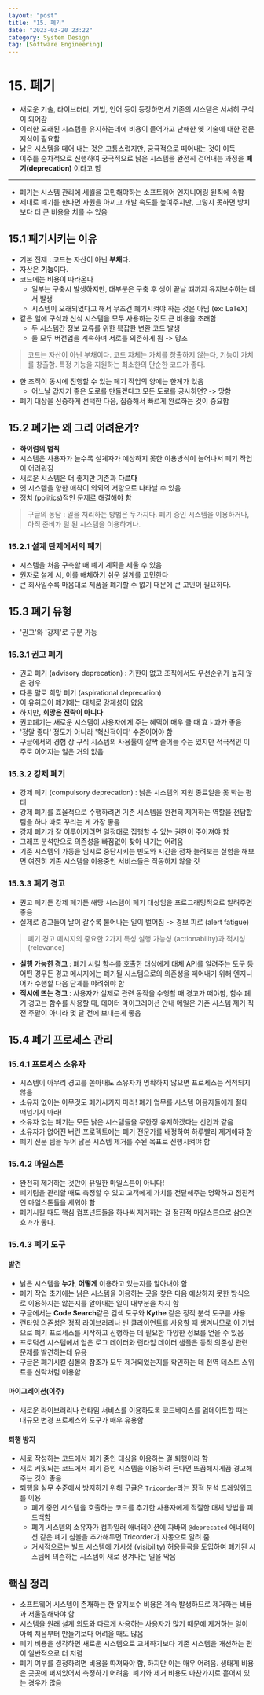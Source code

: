 ```yaml
---
layout: "post"
title: "15. 폐기"
date: "2023-03-20 23:22"
category: System Design
tag: [Software Engineering]
---
```


# 15. 폐기

- 새로운 기술, 라이브러리, 기법, 언어 등이 등장하면서 기존의 시스템은 서서히 구식이 되어감
- 이러한 오래된 시스템을 유지하는데에 비용이 들어가고 난해한 옛 기술에 대한 전문지식이 필요함
- 낡은 시스템을 떼어 내는 것은 고통스럽지만, 궁극적으로 떼어내는 것이 이득
- 이주를 순차적으로 신행하여 궁극적으로 낡은 시스템을 완전히 걷어내는 과정을 **폐기(deprecation)** 이라고 함

---

- 폐기는 시스템 관리에 세월을 고민해야하는 소프트웨어 엔지니어링 원칙에 속함
- 제대로 폐기를 한다면 자원을 아끼고 개발 속도를 높여주지만, 그렇지 못하면 방치보다 더 큰 비용을 치를 수 있음

## 15.1 폐기시키는 이유

- 기본 전제 : 코드는 자산이 아닌 **부채**다.
- 자산은 **기능**이다.
- 코드에는 비용이 따라온다
  - 일부는 구축시 발생하지만, 대부분은 구축 후 생이 끝날 떄까지 유지보수하는 데서 발생
  - 시스템이 오래되었다고 해서 무조건 폐기시켜야 하는 것은 아님 (ex: LaTeX)
- 같은 일에 구식과 신식 시스템을 모두 사용하는 것도 큰 비용을 초래함
  - 두 시스템간 정보 교류를 위한 복잡한 변환 코드 발생
  - 둘 모두 버전업을 계속하며 서로를 의존하게 됨 -> 망조

> 코드는 자산이 아닌 부채이다. 코드 자체는 가치를 창출하지 않는다, 기능이 가치를 창출함.
> 특정 기능을 지원하는 최소한의 단순한 코드가 좋다.

- 한 조직이 동시에 진행할 수 있는 폐기 작업의 양에는 한계가 있음
  - 어느날 갑자기 좋은 도로를 만들겠다고 모든 도로를 공사하면? -> 망함
- 폐기 대상을 신중하게 선택한 다음, 집중해서 빠르게 완료하는 것이 중요함

## 15.2 폐기는 왜 그리 어려운가?

- **하이럼의 법칙**
- 시스템은 사용자가 늘수록 설계자가 예상하지 못한 이용방식이 늘어나서 폐기 작업이 어려워짐
- 새로운 시스템은 더 좋지만 기존과 **다르다**
- 옛 시스템을 향한 애착이 의외의 저항으로 나타날 수 있음
- 정치 (politics)적인 문제로 해결해야 함

> 구글의 농담 : 일을 처리하는 방법은 두가지다. 폐기 중인 시스템을 이용하거나, 아직 준비가 덜 된 시스템을 이용하거나.

### 15.2.1 설계 단계에서의 폐기

- 시스템을 처음 구축할 때 폐기 계획을 세울 수 있음
- 원자로 설계 시, 이를 해체하기 쉬운 설계를 고민한다
- 큰 회사일수록 마음대로 제품을 폐기할 수 없기 때문에 큰 고민이 필요하다.

## 15.3 폐기 유형

- '권고'와 '강제'로 구분 가능

### 15.3.1 권고 폐기

- 권고 폐기 (advisory deprecation) : 기한이 없고 조직에서도 우선순위가 높지 않은 경우
- 다른 말로 희망 폐기 (aspirational deprecation)
- 이 유혀으이 폐기에는 대체로 강제성이 없음
- 하지만, **희망은 전략이 아니다**
- 권고폐기는 새로운 시스템이 사용자에게 주는 혜택이 매우 클 때 효ㅑ과가 좋음
- '정말 좋다' 정도가 아니라 '혁신적이다' 수준이어야 함
- 구글에서의 경험 상 구식 시스템의 사용률이 살짝 줄어들 수는 있지만 적극적인 이주로 이어지는 일은 거의 없음

### 15.3.2 강제 폐기

- 강제 폐기 (compulsory deprecation) : 낡은 시스템의 지원 종료일을 못 박는 평태
- 강제 폐기를 효율적으로 수행하려면 기존 시스템을 완전히 제거하는 역할을 전담할 팀을 하나 따로 꾸리는 게 가장 좋음
- 강제 폐기가 잘 이루어지려면 일정대로 집행할 수 있는 권한이 주어져야 함
- 그래프 분석만으로 의존성을 빠짐없이 찾아 내기는 어려움
- 기존 시스템의 가동을 임시로 중단시키는 빈도와 시간을 점차 늘려보는 실험을 해보면 여전히 기존 시스템을 이용중인 서비스들은 작동하지 않을 것

### 15.3.3 폐기 경고

- 권고 폐기든 강제 폐기든 해당 시스템이 폐기 대상임을 프로그래밍적으로 알려주면 좋음
- 실제로 경고들이 날이 갈수록 불어나는 일이 벌어짐 -> 경보 피로 (alert fatigue)

> 폐기 경고 메시지의 중요한 2가지 특성 실행 가능성 (actionability)과 적시성 (relevance)

- **실행 가능한 경고** : 폐기 시킬 함수를 호출한 대상에게 대체 API를 알려주는 도구 등 어떤 경우든 경고 메시지에는 폐기될 시스템으로의 의존성을 떼어내기 위해 엔지니어가 수행할 다음 단계를 야려줘야 함
- **적시에 뜨는 경고** : 사용자가 실제로 관련 동작을 수행할 때 경고가 떠야함, 함수 폐기 경고는 함수를 사용할 때, 데이터 마이그레이션 안내 메일은 기존 시스템 제거 직전 주말이 아니라 몇 달 전에 보내는게 좋음

## 15.4 폐기 프로세스 관리

### 15.4.1 프로세스 소유자

- 시스템이 아무리 경고를 쏟아내도 소유자가 명확하지 않으면 프로세스는 직척되지 않음
- 소유자 없이는 아무것도 폐기시키지 마라! 폐기 업무를 시스템 이용자들에게 절대 떠넘기지 마라!
- 소유자 없는 폐기는 모든 낡은 시스템들을 무한정 유지하겠다는 선언과 같음
- 소유자가 없어진 버린 프로젝트에는 폐기 전문가를 배정하여 하루빨리 제거애햐 함
- 폐기 전문 팀을 두어 낡은 시스템 제거를 주된 목표로 진행시켜야 함

### 15.4.2 마일스톤

- 완전히 제거하는 것만이 유일한 마일스톤이 아니다!
- 폐기팀을 관리할 때도 측정할 수 있고 고객에게 가치를 전달해주는 명확하고 점진적인 마일스톤들을 세워야 함
- 폐기시킬 때도 핵심 컴포넌트들을 하나씩 제거하는 걸 점진적 마일스톤으로 삼으면 효과가 좋다.

### 15.4.3 폐기 도구

#### 발견

- 낡은 시스템을 **누가**, **어떻게** 이용하고 있는지를 알아내야 함
- 폐기 작업 초기에는 낡은 시스템을 이용하는 곳을 찾은 다음 예상하지 못한 방식으로 이용하지는 않는지를 알아내는 일이 대부분을 차지 함
- 구글에서는 **Code Search**같은 검색 도구와 **Kythe** 같은 정적 분석 도구를 사용
- 런타임 의존성은 정적 라이브러리나 씬 클라이언트를 사용할 때 생겨나므로 이 기법으로 폐기 프로세스를 시작하고 진행하는 데 필요한 다양한 정보를 얻을 수 있음
- 프로덕션 시스템에서 얻은 로그 데이터와 런타임 데이터 샘플은 동적 의존성 관련 문제를 발견하는데 유용
- 구글은 폐기시킬 심볼의 참조가 모두 제거되었는지를 확인하는 데 전역 테스트 스위트를 신탁처럼 이용함

#### 마이그레이션(이주)

- 새로운 라이브러리나 런타임 서비스를 이용하도록 코드베이스를 업데이트할 때는 대규모 변경 프로세스와 도구가 매우 유용함

#### 퇴행 방지

- 새로 작성하는 코드에서 폐기 중인 대상을 이용하는 걸 퇴행이라 함
- 새로 커밋되는 코드에서 폐기 중인 시스템을 이용하려 든다면 뜨끔해지게끔 경고해주는 것이 좋음
- 퇴행을 실무 수준에서 방지하기 위해 구글은 `Tricorder`라는 정적 분석 프레임워크를 이용
  - 폐기 중인 시스템을 호출하는 코드를 추가한 사용자에게 적절한 대체 방법을 피드백함
  - 폐기 시스템의 소유자가 컴파일러 애너테이션에 자바의 `@deprecated` 애너테이션 같은 폐기 심볼을 추가해두면 Tricorder가 자동으로 알려 줌
  - 거시적으로는 빌드 시스템에 가시성 (visibility) 허용몰곡을 도입하여 폐기된 시스템에 의존하는 시스템이 새로 생겨나는 일을 막음

## 핵심 정리

- 소프트웨어 시스템이 존재하는 한 유지보수 비용은 계속 발생하므로 제거하는 비용과 저울질해봐야 함
- 시스템을 원래 설계 의도와 다르게 사용하는 사용자가 많기 때문에 제거하는 일이 아예 처음부터 만들기보다 어려울 때도 많음
- 폐기 비용을 생각하면 새로운 시스템으로 교체하기보다 기존 시스템을 개선하는 편이 일반적으로 더 저렴
- 폐기 여부를 결정하려면 비용을 따져와야 함, 하지만 이는 매우 어려움. 생태계 비용은 곳곳에 퍼져있어서 측정하기 어려움. 폐기와 제거 비용도 마찬가지로 흩어져 있는 경우가 많음


